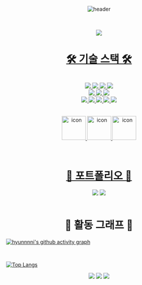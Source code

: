 <div align="center">
  
  ![header](https://capsule-render.vercel.app/api?type=Venom&color=AAF0D1&height=150&section=header&text=Hello!welcome%20DongHyeon%20github&desc=어서오세요%20동현의%20깃허브입니다&fontColor=01DF74&fontSize=50&descSize=30&animation=fadeIn&fontAlignY=55&&descAlignY=90)

<br>
<br>
<a href="https://github.com/hyunnnni"><img src="https://hits.seeyoufarm.com/api/count/incr/badge.svg?url=https%3A%2F%2Fgithub.com%2Fsoyeon207&count_bg=%23000000&title_bg=%23000000&icon=github.svg&icon_color=%23E7E7E7&title=GitHub&edge_flat=false)"/></a> <a href="https://solved.ac/whkakrkr">

<br>

<h1>🛠 기술 스택 🛠</h1>

<br>

<img src="https://img.shields.io/badge/Github-black?style=for-the-badge&logo=github&logoColor=#9B9B9B"/> 
<img src="https://img.shields.io/badge/JAVA-yellow?style=for-the-badge&logo=IntelliJidea&logoColor=000000"/> 
<img src="https://img.shields.io/badge/MySQL-blue?style=for-the-badge&logo=MariaDB&logoColor=000000"/> 
<img src="https://img.shields.io/badge/Gradle-gray?style=for-the-badge&logo=gradle&logoColor=#24A47F"/>
<br>
<img src="https://img.shields.io/badge/SPRING-6DB33F?style=for-the-badge&logo=Spring&logoColor=white"/>
<img src="https://img.shields.io/badge/SPRING BOOT-6DB33F?style=for-the-badge&logo=Spring Boot&logoColor=white"/>
<img src="https://img.shields.io/badge/SPRING SECURITY-6DB33F?style=for-the-badge&logo=Spring Security&logoColor=white"/>
<br>
<img src="https://img.shields.io/badge/MARIA DB-003545?style=for-the-badge&logo=MariaDB&logoColor=white"/>
<img src="https://img.shields.io/badge/INTELIJ IDEA-black?style=for-the-badge&logo=Intellij IDEA&logoColor=white"/>
<img src="https://img.shields.io/badge/POSTMAN-FF6C37?style=for-the-badge&logo=Postman&logoColor=white"/>
<img src="https://img.shields.io/badge/ERD CLOUD-8D8BD9?style=for-the-badge&logoColor=white"/>
<img src="https://img.shields.io/badge/NOTION-black?style=for-the-badge&logo=Notion&logoColor=white"/>


<br>
<br>
<br>

<img src="https://techstack-generator.vercel.app/github-icon.svg" alt="icon" width="65" height="65" />
<img src="https://techstack-generator.vercel.app/java-icon.svg" alt="icon" width="65" height="65" />
<img src="https://techstack-generator.vercel.app/mysql-icon.svg" alt="icon" width="65" height="65" />

<br>
<br>
<br>

<h1>💭 포트폴리오 💭</h1>
<a href="[https://remarkable-wind-488.notion.site/4ac99da6cc37445fa0518804dbdf6c14?pvs=4](https://showy-emmental-592.notion.site/a8264859767045ada45543c21bf99e69)" target="_blank"><img src="https://img.shields.io/badge/notion-000000?style=for-the-badge&logo=notion&logoColor=ffffff"/></a>
<a href="https://www.canva.com/design/DAF9ggg7h2w/_0WbW9wlcQG2dYhqVAocJg/view?utm_content=DAF9ggg7h2w&utm_campaign=designshare&utm_medium=link&utm_source=editor" target="_blank"><img src="https://img.shields.io/badge/portfolio-ADD8E6?style=for-the-badge&logo=MicrosoftPowerPoint&logoColor=ffffff"/></a>

<br>
<br>

  
<h1>📃 활동 그래프 📃</h1>

</div>

[![hyunnnni's github activity graph](https://github-readme-activity-graph.vercel.app/graph?username=hyunnnni&theme=Default)](https://github.com/hyunnnni/github-readme-activity-graph)

<br>

[![Top Langs](https://github-readme-stats.vercel.app/api/top-langs/?username=hyunnnni&layout=compact)](https://github.com/hyunnnni/github-readme-stats)

<div align="center">
  
![](http://github-profile-summary-cards.vercel.app/api/cards/profile-details?username=hyunnnni&theme=graywhite)
![](http://github-profile-summary-cards.vercel.app/api/cards/stats?username=hyunnnni&theme=graywhite)
![](http://github-profile-summary-cards.vercel.app/api/cards/productive-time?username=hyunnnni&theme=graywhite&utcOffset=8)

<!-- [![Solved.ac](http://mazassumnida.wtf/api/generate_badge?boj=wruoma)](https://solved.ac/wruoma) -->

